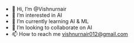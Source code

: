 - 👋 Hi, I’m @Vishnurnair
- 👀 I’m interested in AI
- 🌱 I’m currently learning AI & ML
- 💞️ I’m looking to collaborate on AI
- 📫 How to reach me vishnurnair012@gmail.com

<!---
Vishnurnair012/Vishnurnair012 is a ✨ special ✨ repository because its `README.md` (this file) appears on your GitHub profile.
You can click the Preview link to take a look at your changes.
--->
